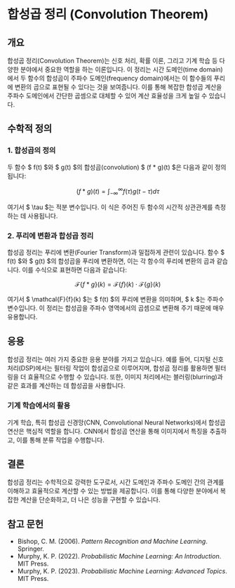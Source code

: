 # 합성곱 정리 (Convolution Theorem)

## 개요
합성곱 정리(Convolution Theorem)는 신호 처리, 확률 이론, 그리고 기계 학습 등 다양한 분야에서 중요한 역할을 하는 이론입니다. 이 정리는 시간 도메인(time domain)에서 두 함수의 합성곱이 주파수 도메인(frequency domain)에서는 이 함수들의 푸리에 변환의 곱으로 표현될 수 있다는 것을 보여줍니다. 이를 통해 복잡한 합성곱 계산을 주파수 도메인에서 간단한 곱셈으로 대체할 수 있어 계산 효율성을 크게 높일 수 있습니다.

## 수학적 정의

### 1. 합성곱의 정의
두 함수 $ f(t) $와 $ g(t) $의 합성곱(convolution) $ (f * g)(t) $은 다음과 같이 정의됩니다:

$$
(f * g)(t) = \int_{-\infty}^{\infty} f(\tau) g(t - \tau) d\tau
$$

여기서 $ \tau $는 적분 변수입니다. 이 식은 주어진 두 함수의 시간적 상관관계를 측정하는 데 사용됩니다.

### 2. 푸리에 변환과 합성곱 정리
합성곱 정리는 푸리에 변환(Fourier Transform)과 밀접하게 관련이 있습니다. 함수 $ f(t) $와 $ g(t) $의 합성곱을 푸리에 변환하면, 이는 각 함수의 푸리에 변환의 곱과 같습니다. 이를 수식으로 표현하면 다음과 같습니다:

$$
\mathcal{F}\{f * g\}(k) = \mathcal{F}\{f\}(k) \cdot \mathcal{F}\{g\}(k)
$$

여기서 $ \mathcal{F}\{f\}(k) $는 $ f(t) $의 푸리에 변환을 의미하며, $ k $는 주파수 변수입니다. 이 정리는 합성곱을 주파수 영역에서의 곱셈으로 변환해 주기 때문에 매우 유용합니다.

## 응용
합성곱 정리는 여러 가지 중요한 응용 분야를 가지고 있습니다. 예를 들어, 디지털 신호 처리(DSP)에서는 필터링 작업이 합성곱으로 이루어지며, 합성곱 정리를 활용하면 필터링을 더 효율적으로 수행할 수 있습니다. 또한, 이미지 처리에서는 블러링(blurring)과 같은 효과를 계산하는 데 합성곱을 사용합니다.

### 기계 학습에서의 활용
기계 학습, 특히 합성곱 신경망(CNN, Convolutional Neural Networks)에서 합성곱 연산은 핵심적 역할을 합니다. CNN에서 합성곱 연산을 통해 이미지에서 특징을 추출하고, 이를 통해 분류 작업을 수행합니다.

## 결론
합성곱 정리는 수학적으로 강력한 도구로서, 시간 도메인과 주파수 도메인 간의 관계를 이해하고 효율적으로 계산할 수 있는 방법을 제공합니다. 이를 통해 다양한 분야에서 복잡한 계산을 단순화하고, 더 나은 성능을 구현할 수 있습니다.

## 참고 문헌
- Bishop, C. M. (2006). *Pattern Recognition and Machine Learning*. Springer.
- Murphy, K. P. (2022). *Probabilistic Machine Learning: An Introduction*. MIT Press.
- Murphy, K. P. (2023). *Probabilistic Machine Learning: Advanced Topics*. MIT Press.
